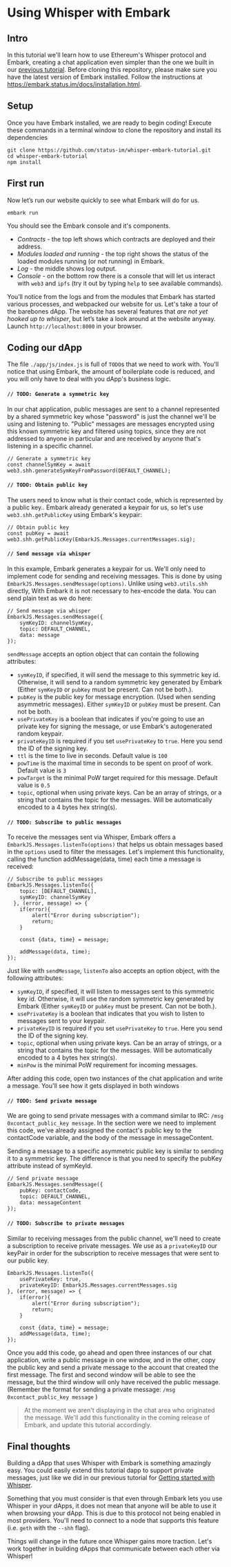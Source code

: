 Using Whisper with Embark
===

## Intro
In this tutorial we'll learn how to use Ethereum's Whisper protocol and Embark, creating a chat application even simpler than the one we built in our [previous tutorial](https://status.im/research/tutorial_basic_cli.html). Before cloning this repository, please make sure you have the latest version of Embark installed. Follow the instructions at https://embark.status.im/docs/installation.html.


## Setup
Once you have Embark installed, we are ready to begin coding! Execute these commands in a terminal window to clone the repository and install its dependencies

```
git clone https://github.com/status-im/whisper-embark-tutorial.git
cd whisper-embark-tutorial
npm install
```

## First run
Now let’s run our website quickly to see what Embark will do for us.
```
embark run
```
You should see the Embark console and it's components. 
* *Contracts* - the top left shows which contracts are deployed and their address.
* *Modules loaded and running* - the top right shows the status of the loaded modules running (or not running) in Embark. 
* *Log* - the middle shows log output. 
* *Console* - on the bottom row there is a console that will let us interact with `web3` and `ipfs` (try it out by typing `help` to see available commands).

You’ll notice from the logs and from the modules that Embark has started various processes, and webpacked our website for us. Let's take a tour of the barebones dApp. The website has several features that *are not yet hooked up to whisper*, but let’s take a look around at the website anyway. Launch `http://localhost:8000` in your browser.

## Coding our dApp

The file `./app/js/index.js` is full of `TODO`s that we need to work with. You'll notice that using Embark, the amount of boilerplate code is reduced, and you will only have to deal with you dApp's business logic. 


#### `// TODO: Generate a symmetric key`
In our chat application, public messages are sent to a channel represented by a shared symmetric key whose "password" is just the channel we'll be using and listening to. "Public" messages are messages encrypted using this known symmetric key and filtered using topics, since they are not addressed to anyone in particular and are received by anyone that's listening in a specific channel. 

```
// Generate a symmetric key
const channelSymKey = await web3.shh.generateSymKeyFromPassword(DEFAULT_CHANNEL);
```


#### `// TODO: Obtain public key`
The users need to know what is their contact code, which is represented by a public key.. Embark already generated a keypair for us, so let's use `web3.shh.getPublicKey` using Embark's keypair:

```
// Obtain public key
const pubKey = await web3.shh.getPublicKey(EmbarkJS.Messages.currentMessages.sig);
```


#### `// Send message via whisper`
In this example, Embark generates a keypair for us. We'll only need to implement code for sending and receiving messages. This is done by using `EmbarkJS.Messages.sendMessage(options)`. Unlike using `web3.utils.shh` directly, With Embark it is not necessary to hex-encode the data. You can send plain text as we do here:

```
// Send message via whisper
EmbarkJS.Messages.sendMessage({
    symKeyID: channelSymKey,
    topic: DEFAULT_CHANNEL, 
    data: message
});
```

`sendMessage` accepts an option object that can contain the following attributes:

* `symKeyID`, if specified, it will send the message to this symmetric key id. Otherwise, it will send to a random symmetric key generated by Embark (Either `symKeyID` or `pubKey` must be present. Can not be both.).  
* `pubKey` is the public key for message encryption. (Used when sending asymmetric messages). Either `symKeyID` or `pubKey` must be present. Can not be both.  
* `usePrivateKey` is a boolean that indicates if you're going to use an private key for signing the message, or use Embark's autogenerated random keypair.
* `privateKeyID` is required if you set `usePrivateKey` to `true`. Here you send the ID of the signing key.
* `ttl` is the time to live in seconds. Default value is `100`
* `powTime` is the maximal time in seconds to be spent on proof of work. Default value is `3`
* `powTarget` is the minimal PoW target required for this message. Default value is `0.5`
* `topic`, optional when using private keys. Can be an array of strings, or a string that contains the topic for the messages. Will be automatically encoded to a 4 bytes hex string(s).


#### `// TODO: Subscribe to public messages`
To receive the messages sent via Whisper, Embark offers a `EmbarkJS.Messages.listenTo(options)` that helps us obtain messages based in the `options` used to filter the messages. Let's implement this functionality, calling the function addMessage(data, time) each time a message is received:

```
// Subscribe to public messages
EmbarkJS.Messages.listenTo({
    topic: [DEFAULT_CHANNEL],
    symKeyID: channelSymKey
  }, (error, message) => {
    if(error){
        alert("Error during subscription");
        return;
    }

    const {data, time} = message;

    addMessage(data, time);
});
```

Just like with `sendMessage`, `listenTo` also accepts an option object, with the following attributes:
* `symKeyID`, if specified, it will listen to messages sent to this symmetric key id. Otherwise, it will use the random symmetric key generated by Embark (Either `symKeyID` or `pubKey` must be present. Can not be both.).  
* `usePrivateKey` is a boolean that indicates that you wish to listen to messages sent to your keypair.
* `privateKeyID` is required if you set `usePrivateKey` to `true`. Here you send the ID of the signing key.
* `topic`, optional when using private keys. Can be an array of strings, or a string that contains the topic for the messages. Will be automatically encoded to a 4 bytes hex string(s).
* `minPow` is the minimal PoW requirement for incoming messages.

After adding this code, open two instances of the chat application and write a message. You'll see how it gets displayed in both windows

#### `// TODO: Send private message`
We are going to send private messages with a command similar to IRC: `/msg 0xcontact_public_key message`. In the section were we need to implement this code, we've already assigned the contact's public key to the contactCode variable, and the body of the message in messageContent.

Sending a message to a specific asymmetric public key is similar to sending it to a symmetric key. The difference is that you need to specify the pubKey attribute instead of symKeyId.

```
// Send private message
EmbarkJS.Messages.sendMessage({
    pubKey: contactCode,
    topic: DEFAULT_CHANNEL,
    data: messageContent
});
```

#### `// TODO: Subscribe to private messages`
Similar to receiving messages from the public channel, we'll need to create a subscription to receive private messages. We use as a `privateKeyID` our keyPair in order for the subscription to receive messages that were sent to our public key.

```
EmbarkJS.Messages.listenTo({
    usePrivateKey: true,
    privateKeyID: EmbarkJS.Messages.currentMessages.sig
}, (error, message) => { 
    if(error){
        alert("Error during subscription");
        return;
    }

    const {data, time} = message; 
    addMessage(data, time);
});
```

Once you add this code, go ahead and open three instances of our chat application, write a public message in one window, and in the other, copy the public key and send a private message to the account that created the first message. The first and second window will be able to see the message, but the third window will only have received the public message. (Remember the format for sending a private message: `/msg 0xcontact_public_key message` )

> At the moment we aren't displaying in the chat area who originated the message. We'll add this functionality in the coming release of Embark, and update this tutorial accordingly.

## Final thoughts
Building a dApp that uses Whisper with Embark is something amazingly easy. You could easily extend this tutorial dapp to support private messages, just like we did in our previous tutorial for [Getting started with Whisper](https://status.im/research/tutorial_basic_cli.html).

Something that you must consider is that even through Embark lets you use Whisper in your dApps, it does not mean that anyone will be able to use it when browsing your dApp. This is due to this protocol not being enabled in most providers. You'll need to connect to a node that supports this feature (i.e. `geth` with the `--shh` flag). 

Things will change in the future once Whisper gains more traction. Let's work together in building dApps that communicate between each other via Whisper!
